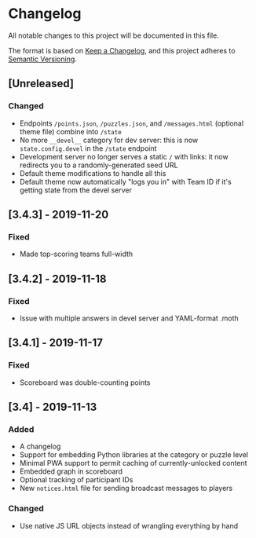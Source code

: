 # Changelog
All notable changes to this project will be documented in this file.

The format is based on [Keep a Changelog](https://keepachangelog.com/en/1.0.0/),
and this project adheres to [Semantic Versioning](https://semver.org/spec/v2.0.0.html).

## [Unreleased]
### Changed
 - Endpoints `/points.json`, `/puzzles.json`, and `/messages.html` (optional theme file) combine into `/state`
 - No more `__devel__` category for dev server: this is now `state.config.devel` in the `/state` endpoint
 - Development server no longer serves a static `/` with links: it now redirects you to a randomly-generated seed URL
 - Default theme modifications to handle all this
 - Default theme now automatically "logs you in" with Team ID if it's getting state from the devel server

## [3.4.3] - 2019-11-20
### Fixed
- Made top-scoring teams full-width

## [3.4.2] - 2019-11-18
### Fixed
- Issue with multiple answers in devel server and YAML-format .moth

## [3.4.1] - 2019-11-17
### Fixed
- Scoreboard was double-counting points

## [3.4] - 2019-11-13
### Added
- A changelog
- Support for embedding Python libraries at the category or puzzle level
- Minimal PWA support to permit caching of currently-unlocked content
- Embedded graph in scoreboard
- Optional tracking of participant IDs
- New `notices.html` file for sending broadcast messages to players
### Changed
- Use native JS URL objects instead of wrangling everything by hand
